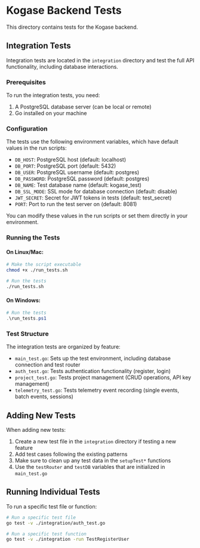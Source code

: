 # Kogase Backend Tests

This directory contains tests for the Kogase backend.

## Integration Tests

Integration tests are located in the `integration` directory and test the full API functionality, including database interactions.

### Prerequisites

To run the integration tests, you need:

1. A PostgreSQL database server (can be local or remote)
2. Go installed on your machine

### Configuration

The tests use the following environment variables, which have default values in the run scripts:

- `DB_HOST`: PostgreSQL host (default: localhost)
- `DB_PORT`: PostgreSQL port (default: 5432)
- `DB_USER`: PostgreSQL username (default: postgres)
- `DB_PASSWORD`: PostgreSQL password (default: postgres)
- `DB_NAME`: Test database name (default: kogase_test)
- `DB_SSL_MODE`: SSL mode for database connection (default: disable)
- `JWT_SECRET`: Secret for JWT tokens in tests (default: test_secret)
- `PORT`: Port to run the test server on (default: 8081)

You can modify these values in the run scripts or set them directly in your environment.

### Running the Tests

#### On Linux/Mac:

```bash
# Make the script executable
chmod +x ./run_tests.sh

# Run the tests
./run_tests.sh
```

#### On Windows:

```powershell
# Run the tests
.\run_tests.ps1
```

### Test Structure

The integration tests are organized by feature:

- `main_test.go`: Sets up the test environment, including database connection and test router
- `auth_test.go`: Tests authentication functionality (register, login)
- `project_test.go`: Tests project management (CRUD operations, API key management)
- `telemetry_test.go`: Tests telemetry event recording (single events, batch events, sessions)

## Adding New Tests

When adding new tests:

1. Create a new test file in the `integration` directory if testing a new feature
2. Add test cases following the existing patterns
3. Make sure to clean up any test data in the `setupTest*` functions
4. Use the `testRouter` and `testDB` variables that are initialized in `main_test.go`

## Running Individual Tests

To run a specific test file or function:

```bash
# Run a specific test file
go test -v ./integration/auth_test.go

# Run a specific test function
go test -v ./integration -run TestRegisterUser
``` 